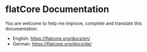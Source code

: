 # flatCore Documentation
You are welcome to help me improve, complete and translate this documentation.

* English: https://flatcore.org/docs/en/
* German: https://flatcore.org/docs/de/
